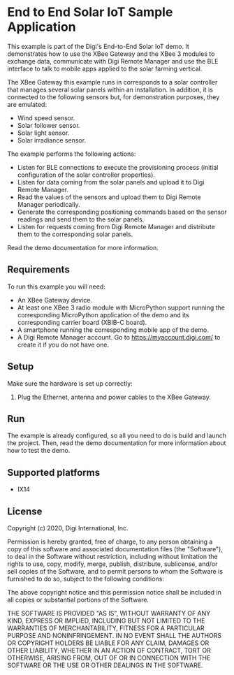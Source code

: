 End to End Solar IoT Sample Application
=======================================

This example is part of the Digi's End-to-End Solar IoT demo. It demonstrates
how to use the XBee Gateway and the XBee 3 modules to exchange data, communicate
with Digi Remote Manager and use the BLE interface to talk to mobile apps
applied to the solar farming vertical.

The XBee Gateway this example runs in corresponds to a solar controller that
manages several solar panels within an installation. In addition, it is
connected to the following sensors but, for demonstration purposes, they are
emulated:

* Wind speed sensor.
* Solar follower sensor.
* Solar light sensor.
* Solar irradiance sensor.

The example performs the following actions:

* Listen for BLE connections to execute the provisioning process (initial
configuration of the solar controller properties).
* Listen for data coming from the solar panels and upload it to Digi Remote
  Manager.
* Read the values of the sensors and upload them to Digi Remote Manager
  periodically.
* Generate the corresponding positioning commands based on the sensor readings
  and send them to the solar panels.
* Listen for requests coming from Digi Remote Manager and distribute them to
  the corresponding solar panels.

Read the demo documentation for more information.

Requirements
------------
To run this example you will need:

* An XBee Gateway device.
* At least one XBee 3 radio module with MicroPython support running the
  corresponding MicroPython application of the demo and its corresponding
  carrier board (XBIB-C board).
* A smartphone running the corresponding mobile app of the demo.
* A Digi Remote Manager account. Go to https://myaccount.digi.com/ to create it
  if you do not have one.

Setup
-----
Make sure the hardware is set up correctly:

1. Plug the Ethernet, antenna and power cables to the XBee Gateway.

Run
---
The example is already configured, so all you need to do is build and launch
the project. Then, read the demo documentation for more information about how
to test the demo.

Supported platforms
-------------------
* IX14

License
-------
Copyright (c) 2020, Digi International, Inc.

Permission is hereby granted, free of charge, to any person obtaining a copy
of this software and associated documentation files (the "Software"), to deal
in the Software without restriction, including without limitation the rights
to use, copy, modify, merge, publish, distribute, sublicense, and/or sell
copies of the Software, and to permit persons to whom the Software is
furnished to do so, subject to the following conditions:

The above copyright notice and this permission notice shall be included in all
copies or substantial portions of the Software.

THE SOFTWARE IS PROVIDED "AS IS", WITHOUT WARRANTY OF ANY KIND, EXPRESS OR
IMPLIED, INCLUDING BUT NOT LIMITED TO THE WARRANTIES OF MERCHANTABILITY,
FITNESS FOR A PARTICULAR PURPOSE AND NONINFRINGEMENT. IN NO EVENT SHALL THE
AUTHORS OR COPYRIGHT HOLDERS BE LIABLE FOR ANY CLAIM, DAMAGES OR OTHER
LIABILITY, WHETHER IN AN ACTION OF CONTRACT, TORT OR OTHERWISE, ARISING FROM,
OUT OF OR IN CONNECTION WITH THE SOFTWARE OR THE USE OR OTHER DEALINGS IN THE
SOFTWARE.